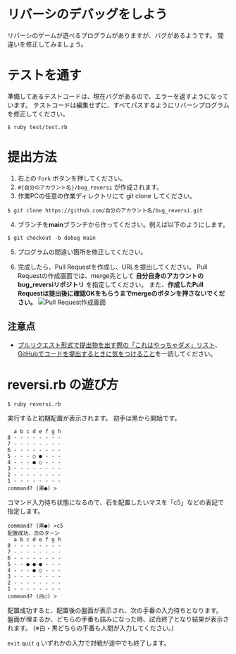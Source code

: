 # リバーシのデバッグをしよう

リバーシのゲームが遊べるプログラムがありますが、バグがあるようです。
間違いを修正してみましょう。

# テストを通す

準備してあるテストコードは、現在バグがあるので、エラーを返すようになっています。
テストコードは編集せずに、すべてパスするようにリバーシプログラムを修正してください。

```
$ ruby test/test.rb
```

# 提出方法

1. 右上の `Fork` ボタンを押してください。
2. `#{自分のアカウント名}/bug_reversi` が作成されます。
3. 作業PCの任意の作業ディレクトリにて git clone してください。

```
$ git clone https://github.com/自分のアカウント名/bug_reversi.git
```

4. ブランチを**main**ブランチから作ってください。例えば以下のようにします。

```
$ git checkout -b debug main
```

5. プログラムの間違い箇所を修正してください。

6. 完成したら、Pull Requestを作成し、URLを提出してください。
Pull Requestの作成画面では、merge先として **自分自身のアカウントのbug_reversiリポジトリ** を指定してください。
また、**作成したPull Requestは提出後に確認OKをもらうまでmergeのボタンを押さないでください。**
![Pull Request作成画面](https://user-images.githubusercontent.com/2603449/153869536-822379da-6eb0-4d25-92e4-685632508831.png)


## 注意点
- [プルリクエスト形式で提出物を出す際の「これはやっちゃダメ」リスト](https://bootcamp.fjord.jp/pages/317)、[GitHubでコードを提出するときに気をつけること](https://bootcamp.fjord.jp/pages/info-for-github)を一読してください。


# reversi.rb の遊び方

```
$ ruby reversi.rb
```

実行すると初期配置が表示されます。
初手は黒から開始です。

```
  a b c d e f g h
8 - - - - - - - -
7 - - - - - - - -
6 - - - - - - - -
5 - - - ○ ● - - -
4 - - - ● ○ - - -
3 - - - - - - - -
2 - - - - - - - -
1 - - - - - - - -
command? (黒●) >
```

コマンド入力待ち状態になるので、石を配置したいマスを「c5」などの表記で指定します。

```
command? (黒●) >c5
配置成功、次のターン
  a b c d e f g h
8 - - - - - - - -
7 - - - - - - - -
6 - - - - - - - -
5 - - ● ● ● - - -
4 - - - ● ○ - - -
3 - - - - - - - -
2 - - - - - - - -
1 - - - - - - - -
command? (白○) >
```

配置成功すると、配置後の盤面が表示され、次の手番の入力待ちとなります。
盤面が埋まるか、どちらの手番も詰みになった時、試合終了となり結果が表示されます。
(※白・黒どちらの手番も人間が入力してください。)

`exit` `quit` `q` いずれかの入力で対戦が途中でも終了します。


